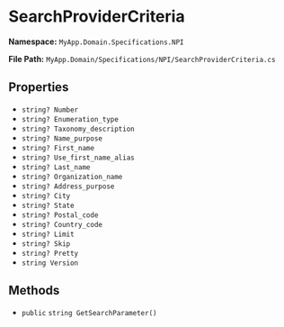 # SearchProviderCriteria

**Namespace:** `MyApp.Domain.Specifications.NPI`

**File Path:** `MyApp.Domain/Specifications/NPI/SearchProviderCriteria.cs`

## Properties

- `string? Number`
- `string? Enumeration_type`
- `string? Taxonomy_description`
- `string? Name_purpose`
- `string? First_name`
- `string? Use_first_name_alias`
- `string? Last_name`
- `string? Organization_name`
- `string? Address_purpose`
- `string? City`
- `string? State`
- `string? Postal_code`
- `string? Country_code`
- `string? Limit`
- `string? Skip`
- `string? Pretty`
- `string Version`

## Methods

- `public` `string GetSearchParameter()`

